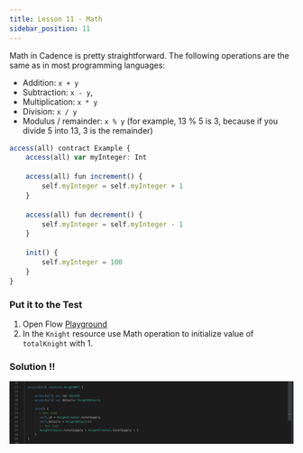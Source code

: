```yaml
---
title: Lesson 11 - Math
sidebar_position: 11
---
```


Math in Cadence is pretty straightforward. The following operations are the same as in most programming languages:

- Addition: `x + y`
- Subtraction: `x - y`,
- Multiplication: `x * y`
- Division: `x / y`
- Modulus / remainder: `x % y` (for example, 13 % 5 is 3, because if you divide 5 into 13, 3 is the remainder)

```jsx
access(all) contract Example {
    access(all) var myInteger: Int

    access(all) fun increment() {
        self.myInteger = self.myInteger + 1
    }

    access(all) fun decrement() {
        self.myInteger = self.myInteger - 1
    }

    init() {
        self.myInteger = 100
    }
}
```

### Put it to the Test

1. Open Flow [Playground](https://play.flow.com/)
2. In the `Knight` resource use Math operation to initialize value of `totalKnight` with 1.

### Solution !!

![Alt text](image-10.png)
